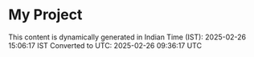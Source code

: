 # My Project

This content is dynamically generated in Indian Time (IST): 2025-02-26 15:06:17 IST
Converted to UTC: 2025-02-26 09:36:17 UTC
